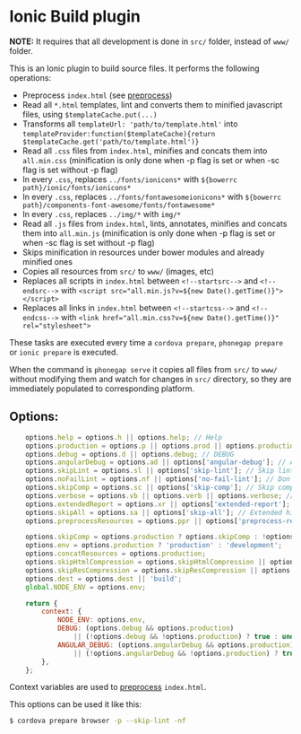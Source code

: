 # Ionic Build plugin

**NOTE:** It requires that all development is done in `src/` folder, instead of `www/` folder.

This is an Ionic plugin to build source files. It performs the following operations:

- Preprocess `index.html` (see [preprocess](https://www.npmjs.com/package/preprocess))
- Read all `*.html` templates, lint and converts them to minified javascript files, using `$templateCache.put(...)`
- Transforms all `templateUrl: 'path/to/template.html'` into `templateProvider:function($templateCache){return $templateCache.get('path/to/template.html')}`
- Read all `.css` files from `index.html`, minifies and concats them into `all.min.css` (minification is only done when -p flag is set or when -sc flag is set without -p flag)
- In every `.css`, replaces `../fonts/ionicons*` with `${bowerrc path}/ionic/fonts/ionicons*`
- In every `.css`, replaces `../fonts/fontawesomeionicons*` with `${bowerrc path}/components-font-awesome/fonts/fontawesome*`
- In every `.css`, replaces `../img/*` with `img/*`
- Read all `.js` files from `index.html`, lints, annotates, minifies and concats them into `all.min.js` (minification is only done when -p flag is set or when -sc flag is set without -p flag)
- Skips minification in resources under bower modules and already minified ones
- Copies all resources from `src/` to `www/` (images, etc)
- Replaces all scripts in `index.html` between `<!--startsrc-->` and `<!--endsrc-->` with `<script src="all.min.js?v=${new Date().getTime()}"></script>`
- Replaces all links in `index.html` between `<!--startcss-->` and `<!--endcss-->` with `<link href="all.min.css?v=${new Date().getTime()}" rel="stylesheet">`

These tasks are executed every time a `cordova prepare`, `phonegap prepare` or `ionic prepare` is executed.

When the command is `phonegap serve` it copies all files from `src/` to `www/` without modifying them and watch for changes in `src/` directory, so they are immediately populated to corresponding platform.

## Options:

```js
    options.help = options.h || options.help; // Help
    options.production = options.p || options.prod || options.production; // Production
    options.debug = options.d || options.debug; // DEBUG
    options.angularDebug = options.ad || options['angular-debug']; // ANGULAR_DEBUG
    options.skipLint = options.sl || options['skip-lint']; // Skip lint
    options.noFailLint = options.nf || options['no-fail-lint']; // Don't fail on javascript/html errors
    options.skipComp = options.sc || options['skip-comp']; // Skip compression
    options.verbose = options.vb || options.verb || options.verbose; // Verbose
    options.extendedReport = options.xr || options['extended-report']; // Extended hint reports
    options.skipAll = options.sa || options['skip-all']; // Extended hint reports
    options.preprocessResources = options.ppr || options['preprocess-resources']; // Preprocess resources

    options.skipComp = options.production ? options.skipComp : !options.skipComp;
    options.env = options.production ? 'production' : 'development';
    options.concatResources = options.production;
    options.skipHtmlCompression = options.skipHtmlCompression || options.skipComp;
    options.skipResCompression = options.skipResCompression || options.skipComp;
    options.dest = options.dest || 'build';
    global.NODE_ENV = options.env;

    return {
        context: {
            NODE_ENV: options.env,
            DEBUG: (options.debug && options.production)
                || (!options.debug && !options.production) ? true : undefined,
            ANGULAR_DEBUG: (options.angularDebug && options.production)
                || (!options.angularDebug && !options.production) ? true : undefined,
        },
    };
```

Context variables are used to [preprocess](https://www.npmjs.com/package/preprocess) `index.html`.

This options can be used it like this:

```bash
$ cordova prepare browser -p --skip-lint -nf
```
